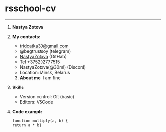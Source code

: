 # rsschool-cv
********
1. **Nastya Zotova**
2. **My contacts:**
   * tridcatka30@gmail.com
   * @begtrustsoy  (telegram)
   * [NastyaZotova](https://github.com/NastyaZotova "GitHab")  (GitHab)
   * Tel +375292777515
   * NastyaZotova(@30ml)  (Discord)
   * Location: Minsk, Belarus

	3. **About me:**
  I am fine

4. **Skills**
   * Version control: Git (basic)
	* Editors: VSCode

5. **Code example**
   ``` 
   function multiply(a, b) {
   return a * b} 
   ```


